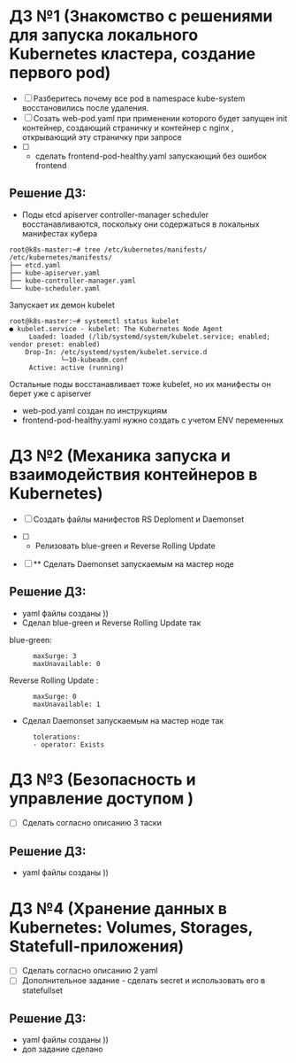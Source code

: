 # ДЗ №1 (Знакомство с решениями для запуска локального Kubernetes кластера, создание первого pod)

 - [ ] Разберитесь почему все pod в namespace kube-system восстановились после удаления.
 - [ ] Созать web-pod.yaml при применении которого будет запущен init контейнер, создающий страничку и контейнер с nginx , открывающий эту страничку при запросе
 - [ ] * сделать  frontend-pod-healthy.yaml запускающий без ошибок frontend


## Решение ДЗ:

 -  Поды etcd apiserver controller-manager scheduler восстанавливаются, поскольку они содержаться в локальных манифестах кубера
``` 
root@k8s-master:~# tree /etc/kubernetes/manifests/
/etc/kubernetes/manifests/
├── etcd.yaml
├── kube-apiserver.yaml
├── kube-controller-manager.yaml
└── kube-scheduler.yaml
```
Запускает их демон  kubelet
``` 
root@k8s-master:~# systemctl status kubelet
● kubelet.service - kubelet: The Kubernetes Node Agent
     Loaded: loaded (/lib/systemd/system/kubelet.service; enabled; vendor preset: enabled)
    Drop-In: /etc/systemd/system/kubelet.service.d
             └─10-kubeadm.conf
     Active: active (running)

``` 	 
Остальные поды восстанавливает тоже kubelet, но их манифесты он берет уже с apiserver

 - web-pod.yaml создан по инструкциям
 - frontend-pod-healthy.yaml нужно создать с учетом ENV переменных


# ДЗ №2 (Механика запуска и взаимодействия контейнеров в Kubernetes)

 - [ ] Создать файлы манифестов RS Deploment и Daemonset
 - [ ] * Релизовать blue-green и Reverse Rolling Update
 - [ ] ** Сделать Daemonset запускаемым на мастер ноде


## Решение ДЗ:

 -  yaml файлы созданы ))
 -  Сделал blue-green и Reverse Rolling Update так

blue-green:
```
      maxSurge: 3
      maxUnavailable: 0
```

Reverse Rolling Update :
```
      maxSurge: 0
      maxUnavailable: 1
```
 -  Сделал Daemonset запускаемым на мастер ноде так
```
      tolerations:
      - operator: Exists
```


# ДЗ №3 (Безопасность и управление доступом )

 - [ ] Сделать согласно описанию 3 таски



## Решение ДЗ:

 -  yaml файлы созданы ))


# ДЗ №4 (Хранение данных в Kubernetes: Volumes, Storages, Statefull-приложения)

 - [ ] Сделать согласно описанию 2 yaml
 - [ ] Дополнительное задание - сделать secret и использовать его в statefullset

## Решение ДЗ:

 -  yaml файлы созданы ))
 -  доп задание сделано
